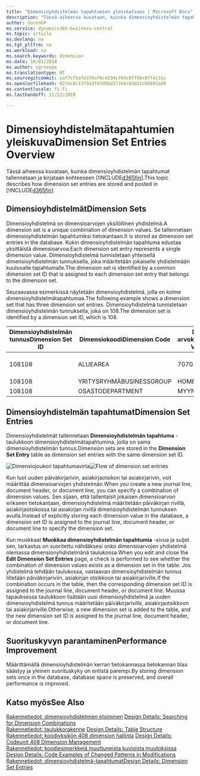 ```yaml
---
title: "Dimensioyhdistelmän tapahtumien yleiskatsaus | Microsoft Docs"
description: "Tässä aiheessa kuvataan, kuinka dimensioyhdistelmän tapahtumat tallennetaan ja kirjataan Dynamics 365:ssä."
author: SorenGP
ms.service: dynamics365-business-central
ms.topic: article
ms.devlang: na
ms.tgt_pltfrm: na
ms.workload: na
ms.search.keywords: dimension
ms.date: 10/01/2018
ms.author: sgroespe
ms.translationtype: HT
ms.sourcegitcommit: caf7cf5afe370af0c4294c794c0ff9bc8ff4c31c
ms.openlocfilehash: 927ec8c1379a3f03d5bd377e6cd3d21c66691a00
ms.contentlocale: fi-fi
ms.lasthandoff: 11/22/2018

---
```

# <a name="dimension-set-entries-overview"></a><span data-ttu-id="4d9f1-103">Dimensioyhdistelmätapahtumien yleiskuva</span><span class="sxs-lookup"><span data-stu-id="4d9f1-103">Dimension Set Entries Overview</span></span>
<span data-ttu-id="4d9f1-104">Tässä aiheessa kuvataan, kuinka dimensioyhdistelmän tapahtumat tallennetaan ja kirjataan kohteeseen [!INCLUDE[d365fin](includes/d365fin_md.md)].</span><span class="sxs-lookup"><span data-stu-id="4d9f1-104">This topic describes how dimension set entries are stored and posted in [!INCLUDE[d365fin](includes/d365fin_md.md)].</span></span>  

## <a name="dimension-sets"></a><span data-ttu-id="4d9f1-105">Dimensioyhdistelmät</span><span class="sxs-lookup"><span data-stu-id="4d9f1-105">Dimension Sets</span></span>  
<span data-ttu-id="4d9f1-106">Dimensioyhdistelmä on dimensioarvojen yksilöllinen yhdistelmä.</span><span class="sxs-lookup"><span data-stu-id="4d9f1-106">A dimension set is a unique combination of dimension values.</span></span> <span data-ttu-id="4d9f1-107">Se tallennetaan dimensioyhdistelmän tapahtumiksi tietokantaan.</span><span class="sxs-lookup"><span data-stu-id="4d9f1-107">It is stored as dimension set entries in the database.</span></span> <span data-ttu-id="4d9f1-108">Kukin dimensioyhdistelmän tapahtuma edustaa yksittäistä dimensioarvoa.</span><span class="sxs-lookup"><span data-stu-id="4d9f1-108">Each dimension set entry represents a single dimension value.</span></span> <span data-ttu-id="4d9f1-109">Dimensioyhdistelmä tunnistetaan yhteisellä dimensioyhdistelmän tunnuksella, joka määritetään jokaiselle yhdistelmään kuuluvalle tapahtumalle.</span><span class="sxs-lookup"><span data-stu-id="4d9f1-109">The dimension set is identified by a common dimension set ID that is assigned to each dimension set entry that belongs to the dimension set.</span></span>  

<span data-ttu-id="4d9f1-110">Seuraavassa esimerkissä näytetään dimensioyhdistelmä, jolla on kolme dimensioyhdistelmätapahtumaa.</span><span class="sxs-lookup"><span data-stu-id="4d9f1-110">The following example shows a dimension set that has three dimension set entries.</span></span> <span data-ttu-id="4d9f1-111">Dimensioyhdistelmä tunnistetaan dimensioyhdistelmän tunnuksella, joka on 108.</span><span class="sxs-lookup"><span data-stu-id="4d9f1-111">The dimension set is identified by a dimension set ID, which is 108.</span></span>  

|<span data-ttu-id="4d9f1-112">Dimensioyhdistelmän tunnus</span><span class="sxs-lookup"><span data-stu-id="4d9f1-112">Dimension Set ID</span></span>|<span data-ttu-id="4d9f1-113">Dimensiokoodi</span><span class="sxs-lookup"><span data-stu-id="4d9f1-113">Dimension Code</span></span>|<span data-ttu-id="4d9f1-114">Dimension arvokoodi</span><span class="sxs-lookup"><span data-stu-id="4d9f1-114">Dimension Value Code</span></span>|<span data-ttu-id="4d9f1-115">Dimensioarvon nimi</span><span class="sxs-lookup"><span data-stu-id="4d9f1-115">Dimension Value Name</span></span>|  
|----------------------|--------------------|--------------------------|--------------------------|  
|<span data-ttu-id="4d9f1-116">108</span><span class="sxs-lookup"><span data-stu-id="4d9f1-116">108</span></span>|<span data-ttu-id="4d9f1-117">ALUE</span><span class="sxs-lookup"><span data-stu-id="4d9f1-117">AREA</span></span>|<span data-ttu-id="4d9f1-118">70</span><span class="sxs-lookup"><span data-stu-id="4d9f1-118">70</span></span>|<span data-ttu-id="4d9f1-119">Pohjois-Amerikka</span><span class="sxs-lookup"><span data-stu-id="4d9f1-119">America North</span></span>|  
|<span data-ttu-id="4d9f1-120">108</span><span class="sxs-lookup"><span data-stu-id="4d9f1-120">108</span></span>|<span data-ttu-id="4d9f1-121">YRITYSRYHMÄ</span><span class="sxs-lookup"><span data-stu-id="4d9f1-121">BUSINESSGROUP</span></span>|<span data-ttu-id="4d9f1-122">HOME</span><span class="sxs-lookup"><span data-stu-id="4d9f1-122">HOME</span></span>|<span data-ttu-id="4d9f1-123">Kotitalous</span><span class="sxs-lookup"><span data-stu-id="4d9f1-123">Home</span></span>|  
|<span data-ttu-id="4d9f1-124">108</span><span class="sxs-lookup"><span data-stu-id="4d9f1-124">108</span></span>|<span data-ttu-id="4d9f1-125">OSASTO</span><span class="sxs-lookup"><span data-stu-id="4d9f1-125">DEPARTMENT</span></span>|<span data-ttu-id="4d9f1-126">MYYNTI</span><span class="sxs-lookup"><span data-stu-id="4d9f1-126">SALES</span></span>|<span data-ttu-id="4d9f1-127">Myynti</span><span class="sxs-lookup"><span data-stu-id="4d9f1-127">Sales</span></span>|  

## <a name="dimension-set-entries"></a><span data-ttu-id="4d9f1-128">Dimensioyhdistelmän tapahtumat</span><span class="sxs-lookup"><span data-stu-id="4d9f1-128">Dimension Set Entries</span></span>  
<span data-ttu-id="4d9f1-129">Dimensioyhdistelmät tallennetaan **Dimensioyhdistelmän tapahtuma** -taulukkoon dimensioyhdistelmätapahtumina, joilla on sama dimensioyhdistelmän tunnus.</span><span class="sxs-lookup"><span data-stu-id="4d9f1-129">Dimension sets are stored in the **Dimension Set Entry** table as dimension set entries with the same dimension set ID.</span></span>  

<span data-ttu-id="4d9f1-130">![Dimensiojoukon tapahtumavirta](media/dimensionentrynav7.png "Dimensiojoukon tapahtumavirta")</span><span class="sxs-lookup"><span data-stu-id="4d9f1-130">![Flow of dimension set entries](media/dimensionentrynav7.png "Flow of dimension set entries")</span></span>  

<span data-ttu-id="4d9f1-131">Kun luot uuden päiväkirjarivin, asiakirjaotsikon tai asiakirjarivin, voit määrittää dimensioarvojen yhdistelmän.</span><span class="sxs-lookup"><span data-stu-id="4d9f1-131">When you create a new journal line, document header, or document line, you can specify a combination of dimension values.</span></span> <span data-ttu-id="4d9f1-132">Sen sijaan, että tallentaisit jokaisen dimensioarvon erikseen tietokantaan, dimensioyhdistelmä määritetään päiväkirjan rivillä, asiakirjaotsikossa tai asiakirjan rivillä dimensioyhdistelmän tunnuksen avulla.</span><span class="sxs-lookup"><span data-stu-id="4d9f1-132">Instead of explicitly storing each dimension value in the database, a dimension set ID is assigned to the journal line, document header, or document line to specify the dimension set.</span></span>  

<span data-ttu-id="4d9f1-133">Kun muokkaat **Muokkaa dimensioyhdistelmän tapahtumia** -sivua ja suljet sen, tarkastus on suoritettu nähdäksesi onko dimensioarvojen yhdistelmä olemassa dimensionyhdistelmänä taulukossa.</span><span class="sxs-lookup"><span data-stu-id="4d9f1-133">When you edit and close the **Edit Dimension Set Entries** page, a check is performed to see whether the combination of dimension values exists as a dimension set in the table.</span></span> <span data-ttu-id="4d9f1-134">Jos yhdistelmä tehdään taulukossa, vastaavan dimensioyhdistelmän tunnus liitetään päiväkirjariviin, asiakirjan otsikkoon tai asiakirjariville.</span><span class="sxs-lookup"><span data-stu-id="4d9f1-134">If the combination occurs in the table, then the corresponding dimension set ID is assigned to the journal line, document header, or document line.</span></span> <span data-ttu-id="4d9f1-135">Muussa tapauksessa taulukkoon lisätään uusi dimensioyhdistelmä ja uuden dimensioyhdistelmä tunnus määritetään päiväkirjariville, asiakirjaotsikkoon tai asiakirjariville.</span><span class="sxs-lookup"><span data-stu-id="4d9f1-135">Otherwise, a new dimension set is added to the table, and the new dimension set ID is assigned to the journal line, document header, or document line.</span></span>  

## <a name="performance-improvement"></a><span data-ttu-id="4d9f1-136">Suorituskyvyn parantaminen</span><span class="sxs-lookup"><span data-stu-id="4d9f1-136">Performance Improvement</span></span>  
<span data-ttu-id="4d9f1-137">Määrittämällä dimensioyhdistelmän kerran tietokannassa tietokannan tilaa säästyy ja yleinen suorituskyky on entistä parempi.</span><span class="sxs-lookup"><span data-stu-id="4d9f1-137">By storing dimension sets once in the database, database space is preserved, and overall performance is improved.</span></span>  

## <a name="see-also"></a><span data-ttu-id="4d9f1-138">Katso myös</span><span class="sxs-lookup"><span data-stu-id="4d9f1-138">See Also</span></span>  
<span data-ttu-id="4d9f1-139">[Rakennetiedot: dimensioyhdistelmien etsiminen](design-details-searching-for-dimension-combinations.md) </span><span class="sxs-lookup"><span data-stu-id="4d9f1-139">[Design Details: Searching for Dimension Combinations](design-details-searching-for-dimension-combinations.md) </span></span>  
<span data-ttu-id="4d9f1-140">[Rakennetiedot: taulukkorakenne](design-details-table-structure.md) </span><span class="sxs-lookup"><span data-stu-id="4d9f1-140">[Design Details: Table Structure](design-details-table-structure.md) </span></span>  
<span data-ttu-id="4d9f1-141">[Rakennetiedot: koodiyksikön 408 dimension hallinta](design-details-codeunit-408-dimension-management.md) </span><span class="sxs-lookup"><span data-stu-id="4d9f1-141">[Design Details: Codeunit 408 Dimension Management](design-details-codeunit-408-dimension-management.md) </span></span>  
<span data-ttu-id="4d9f1-142">[Rakennetiedot: koodiesimerkkejä muuttuneista kuvioista muutoksissa](design-details-code-examples-of-changed-patterns-in-modifications.md) </span><span class="sxs-lookup"><span data-stu-id="4d9f1-142">[Design Details: Code Examples of Changed Patterns in Modifications](design-details-code-examples-of-changed-patterns-in-modifications.md) </span></span>  
[<span data-ttu-id="4d9f1-143">Rakennetiedot: dimensioyhdistelmä-tapahtumat</span><span class="sxs-lookup"><span data-stu-id="4d9f1-143">Design Details: Dimension Set Entries</span></span>](design-details-dimension-set-entries.md)   

